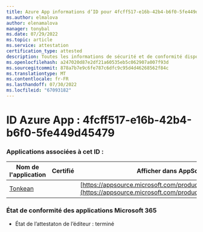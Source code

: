 ```yaml
---
title: Azure App informations d’ID pour 4fcff517-e16b-42b4-b6f0-5fe449d45479
ms.author: elmalova
author: elenamalova
manager: tonybal
ms.date: 07/29/2022
ms.topic: article
ms.service: attestation
certification_type: attested
description: Toutes les informations de sécurité et de conformité disponibles pour 4fcff517-e16b-42b4-b6f0-5fe449d45479.
ms.openlocfilehash: a247020d87e2df21a60535eb5c062907a007f93d
ms.sourcegitcommit: 878a7b7e9c6fe787c6dfc9c95d4d46268562f84c
ms.translationtype: MT
ms.contentlocale: fr-FR
ms.lasthandoff: 07/30/2022
ms.locfileid: "67093182"
---
```

# <a name="azure-app-id-4fcff517-e16b-42b4-b6f0-5fe449d45479"></a>ID Azure App : 4fcff517-e16b-42b4-b6f0-5fe449d45479


### <a name="apps-associated-with-this-id"></a>Applications associées à cet ID :
| **Nom de l'application** | **Certifié** | **Afficher dans AppSource** |
|--------------|---------------|-----------------------|
| [Tonkean](../forward/WA104381749.md) |  | [https://appsource.microsoft.com/product/office/WA104381749](https://appsource.microsoft.com/product/office/WA104381749) |

### <a name="microsoft-365-app-compliance-status"></a>État de conformité des applications Microsoft 365
- État de l’attestaton de l’éditeur : terminé
